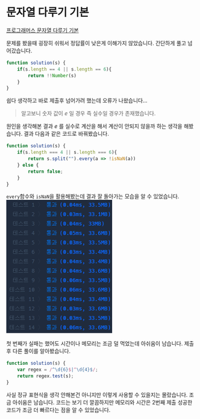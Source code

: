 # 문자열 다루기 기본  
[프로그래머스 문자열 다루기 기본](https://school.programmers.co.kr/learn/courses/30/lessons/12918)  

문제를 봤을때 굉장히 쉬워서 정답률이 낮은게 이해가지 않았습니다. 간단하게 풀고 넘어갔습니다.  
```js
function solution(s) {
    if(s.length == 4 || s.length == 6){
        return !!Number(s)
    }
}
```  
쉽다 생각하고 바로 제출후 넘어가려 했는데 오류가 나왔습니다...
> 알고보니 숫자 값이 *e* 일 경우 즉 실수일 경우가 존재했습니다.  

원인을 생각해본 결과 *e* 를 실수로 계산을 해서 계산이 안되지 않을까 하는 생각을 해봤습니다. 결과 다음과 같은 코드로 바꿔봤습니다.  

```js
function solution(s) {
    if(s.length === 4 || s.length === 6){
        return s.split("").every(a => !isNaN(a))
    } else {
        return false;
    }
}
```  
`every`함수와 `isNaN`을 활용해봤는데 결과 잘 돌아가는 모습을 알 수 있었습니다.  
![문자열_다루기_기본_내_결과](/img/%EB%AC%B8%EC%9E%90%EC%97%B4%20%EB%8B%A4%EB%A3%A8%EA%B8%B0%20%EA%B8%B0%EB%B3%B8%20%EB%82%B4%20%EA%B2%B0%EA%B3%BC.png)  

첫 번째가 실패는 했어도 시간이나 메모리는 조금 덜 먹었는데 아쉬움이 남습니다. 제출 후 다른 풀이를 알아봤습니다.  

```js
function solution(s) {
    var regex = /^\d{6}$|^\d{4}$/;
    return regex.test(s);
}
```  
사실 정규 표현식을 생각 안해본건 아니지만 이렇게 사용할 수 있을지는 몰랐습니다. 조금 아쉬움은 남습니다. 코드는 보기 더 깔끔하지만 메모리와 시간은 2번째 제출 성공한 코드가 조금 더 빠르다는 점을 알 수 있었습니다.  